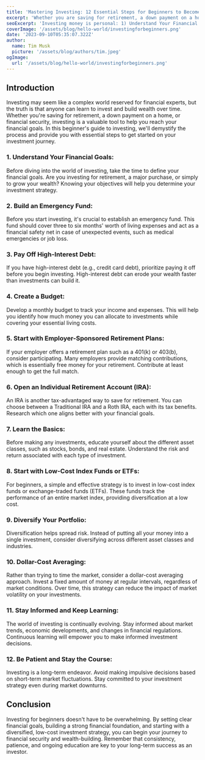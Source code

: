 ```yaml
---
title: 'Mastering Investing: 12 Essential Steps for Beginners to Become Pros'
excerpt: 'Whether you are saving for retirement, a down payment on a home, or financial security, investing is a valuable tool to help you reach your financial goals. In this beginners guide to investing, we will demystify the process and provide you with essential steps to get started on your investment journey.'
seoExcerpt: 'Investing money is personal: 1) Understand Your Financial Goals 2) Build an Emergency Fund 3) Pay Off High-Interest Debt 4) Create a Budget 5) Start with Employer-Sponsored Retirement Plans 6) Open an Individual Retirement Account (IRA) 7) Learn the Basics 8) Start with Low-Cost Index Funds or ETFs 9) Diversify Your Portfolio 10) Dollar-Cost Averaging 11) Stay Informed and Keep Learning 12) Be Patient and Stay the Course'
coverImage: '/assets/blog/hello-world/investingforbeginners.png'
date: '2023-09-10T05:35:07.322Z'
author:
  name: Tim Musk
  picture: '/assets/blog/authors/tim.jpeg'
ogImage:
  url: '/assets/blog/hello-world/investingforbeginners.png'
---
```




## **Introduction**

Investing may seem like a complex world reserved for financial experts, but the truth is that anyone can learn to invest and build wealth over time. Whether you're saving for retirement, a down payment on a home, or financial security, investing is a valuable tool to help you reach your financial goals. In this beginner's guide to investing, we'll demystify the process and provide you with essential steps to get started on your investment journey.

### 1. Understand Your Financial Goals:

Before diving into the world of investing, take the time to define your financial goals. Are you investing for retirement, a major purchase, or simply to grow your wealth? Knowing your objectives will help you determine your investment strategy.

### 2. Build an Emergency Fund:

Before you start investing, it's crucial to establish an emergency fund. This fund should cover three to six months' worth of living expenses and act as a financial safety net in case of unexpected events, such as medical emergencies or job loss.

### 3. Pay Off High-Interest Debt:

If you have high-interest debt (e.g., credit card debt), prioritize paying it off before you begin investing. High-interest debt can erode your wealth faster than investments can build it.

### 4. Create a Budget:

Develop a monthly budget to track your income and expenses. This will help you identify how much money you can allocate to investments while covering your essential living costs.

### 5. Start with Employer-Sponsored Retirement Plans:

If your employer offers a retirement plan such as a 401(k) or 403(b), consider participating. Many employers provide matching contributions, which is essentially free money for your retirement. Contribute at least enough to get the full match.

### 6. Open an Individual Retirement Account (IRA):

An IRA is another tax-advantaged way to save for retirement. You can choose between a Traditional IRA and a Roth IRA, each with its tax benefits. Research which one aligns better with your financial goals.

### 7. Learn the Basics:

Before making any investments, educate yourself about the different asset classes, such as stocks, bonds, and real estate. Understand the risk and return associated with each type of investment.

### 8. Start with Low-Cost Index Funds or ETFs:

For beginners, a simple and effective strategy is to invest in low-cost index funds or exchange-traded funds (ETFs). These funds track the performance of an entire market index, providing diversification at a low cost.

### 9. Diversify Your Portfolio:

Diversification helps spread risk. Instead of putting all your money into a single investment, consider diversifying across different asset classes and industries.

### 10. Dollar-Cost Averaging:

Rather than trying to time the market, consider a dollar-cost averaging approach. Invest a fixed amount of money at regular intervals, regardless of market conditions. Over time, this strategy can reduce the impact of market volatility on your investments.

### 11. Stay Informed and Keep Learning:

The world of investing is continually evolving. Stay informed about market trends, economic developments, and changes in financial regulations. Continuous learning will empower you to make informed investment decisions.

### 12. Be Patient and Stay the Course:

Investing is a long-term endeavor. Avoid making impulsive decisions based on short-term market fluctuations. Stay committed to your investment strategy even during market downturns.

## Conclusion

Investing for beginners doesn't have to be overwhelming. By setting clear financial goals, building a strong financial foundation, and starting with a diversified, low-cost investment strategy, you can begin your journey to financial security and wealth-building. Remember that consistency, patience, and ongoing education are key to your long-term success as an investor.